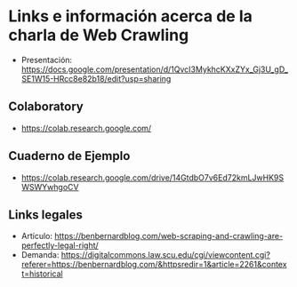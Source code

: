 # Links e información acerca de la charla de Web Crawling

- Presentación: https://docs.google.com/presentation/d/1QvcI3MykhcKXxZYx_Gj3U_gD_SE1W15-HRcc8e82b18/edit?usp=sharing

## Colaboratory

- https://colab.research.google.com/

## Cuaderno de Ejemplo

- https://colab.research.google.com/drive/14GtdbO7v6Ed72kmLJwHK9SWSWYwhgoCV 

## Links legales

- Artículo: https://benbernardblog.com/web-scraping-and-crawling-are-perfectly-legal-right/ 
- Demanda: https://digitalcommons.law.scu.edu/cgi/viewcontent.cgi?referer=https://benbernardblog.com/&httpsredir=1&article=2261&context=historical 
